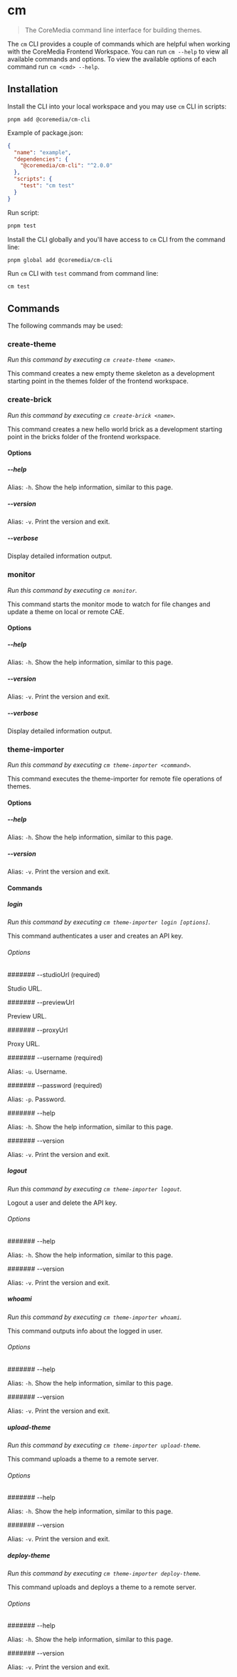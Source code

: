 # cm

> The CoreMedia command line interface for building themes.

The `cm` CLI provides a couple of commands which are helpful when working with the CoreMedia Frontend Workspace. You can run `cm --help` to view all available commands and options. To view the available options of each command run `cm <cmd> --help`.

## Installation

Install the CLI into your local workspace and you may use `cm` CLI in scripts:

```shell
pnpm add @coremedia/cm-cli
```

Example of package.json:

```json
{
  "name": "example",
  "dependencies": {
    "@coremedia/cm-cli": "^2.0.0"
  },
  "scripts": {
    "test": "cm test"
  }
}
```

Run script:

```bash
pnpm test
```

Install the CLI globally and you'll have access to `cm` CLI from the command line:

```shell
pnpm global add @coremedia/cm-cli
```

Run `cm` CLI with `test` command from command line:

```bash
cm test
```

## Commands

The following commands may be used:

### create-theme

_Run this command by executing `cm create-theme <name>`._

This command creates a new empty theme skeleton as a development starting point in the themes folder of the frontend workspace.

### create-brick

_Run this command by executing `cm create-brick <name>`._

This command creates a new hello world brick as a development starting point in the bricks folder of the frontend workspace.

#### Options

##### --help

Alias: `-h`. Show the help information, similar to this page.

##### --version

Alias: `-v`. Print the version and exit.

##### --verbose

Display detailed information output.

### monitor

_Run this command by executing `cm monitor`._

This command starts the monitor mode to watch for file changes and update a theme on local or remote CAE.

#### Options

##### --help

Alias: `-h`. Show the help information, similar to this page.

##### --version

Alias: `-v`. Print the version and exit.

##### --verbose

Display detailed information output.

### theme-importer

_Run this command by executing `cm theme-importer <command>`._

This command executes the theme-importer for remote file operations of themes.

#### Options

##### --help

Alias: `-h`. Show the help information, similar to this page.

##### --version

Alias: `-v`. Print the version and exit.

#### Commands

##### login

_Run this command by executing `cm theme-importer login [options]`._

This command authenticates a user and creates an API key.

###### Options

####### --studioUrl (required)

Studio URL.

####### --previewUrl

Preview URL.

####### --proxyUrl

Proxy URL.

####### --username (required)

Alias: `-u`. Username.

####### --password (required)

Alias: `-p`. Password.

####### --help

Alias: `-h`. Show the help information, similar to this page.

####### --version

Alias: `-v`. Print the version and exit.

##### logout

_Run this command by executing `cm theme-importer logout`._

Logout a user and delete the API key.

###### Options

####### --help

Alias: `-h`. Show the help information, similar to this page.

####### --version

Alias: `-v`. Print the version and exit.

##### whoami

_Run this command by executing `cm theme-importer whoami`._

This command outputs info about the logged in user.

###### Options

####### --help

Alias: `-h`. Show the help information, similar to this page.

####### --version

Alias: `-v`. Print the version and exit.

##### upload-theme

_Run this command by executing `cm theme-importer upload-theme`._

This command uploads a theme to a remote server.

###### Options

####### --help

Alias: `-h`. Show the help information, similar to this page.

####### --version

Alias: `-v`. Print the version and exit.

##### deploy-theme

_Run this command by executing `cm theme-importer deploy-theme`._

This command uploads and deploys a theme to a remote server.

###### Options

####### --help

Alias: `-h`. Show the help information, similar to this page.

####### --version

Alias: `-v`. Print the version and exit.
